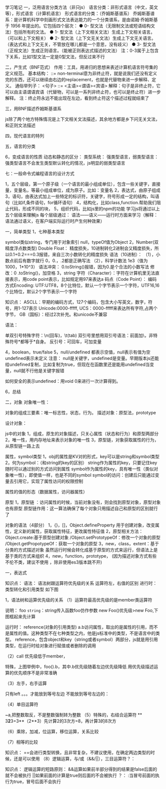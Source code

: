 学习笔记
一，泛用语言分类方法（非只js）
语言分类：非形式语言（中文，英文等），形式语言（计算机语言）
形式语言的分类：（乔姆斯基谱系）
乔姆斯基谱系：是计算机科学中刻画形式文法表达能力的一个分类谱系，是由诺姆·乔姆斯基于 1956 年提出的。它包括四个层次：
  ● 0- 型文法（无限制文法或短语结构文法）包括所有的文法。
  ● 1- 型文法（上下文相关文法）生成上下文相关语言。（可以和上下文相关）
  ● 2- 型文法（上下文无关文法）生成上下文无关语言。（表达式和上下文无关，不管放在哪儿都是一个意思，没有歧义）
  ● 3- 型文法（正规文法）生成正则语言。（能被正则表达式描述的文法）
注：0-3属于上包含下关系，比如1型文法一定是0型文法，但反过来不行

二，产生式（BNF范式）
作用：工具，用递归的思想来表述计算机语言符号集的定义规范。
基本结构：<non-terminal> ::= <replacement>
non-terminal意为非终止符，就是说我们还没有定义完的东西，还可以继续由右边的replacement，也就是代替物来进一步解释、定义。
通俗举列子： <句子> ::= <主语><谓语><宾语>
解释：句子是非终止符，它可以由主语谓语宾语（代替物，可以是一系列非终止符，也可以是终止符）进一步解释。
注：终止符永远不能出现在左边，看到终止符这个描述过程就结束了


三，用BNF描述乔姆斯基谱系

js除了两个地方特殊情况是上下文相关文法描述，其余地方都是乡下问无关文法，和正则文法描述


四，现代语言的特列

五，语言的分类

6，变成语言的性质
动态和静态的区分：
类型系统：
强类型语言，弱类型语言：
强类型语言不会发生类型默认转化的情况，js明显的弱类型语言

七：一般命令式编程语言的设计方式

1，五个层级，第一个原子级（一个语言的最小组成单位），包含一些关键字，直接量，变量名，等最小组成单位，成为原子。比如：变量名
2，表达式，由原子组成
3，语句，由表达式加上一些特定的标识符，关键字，符号形成一定的结构，叫语句（比如if,条件语句，for循环语句）
4，结构化，比如class,function.帮助我们阻止代码，形成不同的块，
5，组织代码，比如js里的npm的功能
学习js将通过以上五个层级来理解js
每个层级通过：
语法——语义——运行时方面来学习（解释：语法通过语义，在客户端实际运行时产生何种效果）


一，简单类型
1，七种基本类型

symbol类似string，专门用于对象索引
null，typeOf值为Object
2，Number(双精度浮点数类型)
Double Float：
精度损失，10进制转化2进制会又精度损失，所以0.1+0.2===0.3报错，来自三次小数转化的精度损失
语法（10进制）：
（1），小数点前后有数字就行
             0，0.，.2都是正确写法
（2），科学计数法
           1e3（值为1000，1*10^3）
语法冲突：
0.toString()报错，因为0.是个合法的小数写法
修改：0 .toString()，加空格
3，string
字符（Character）：字符在计算机里无法直接表示，用code point表示，比如规定用97来表达a
码点（Code Point）：
编码方式Encoding:
UTF:UTF8，8个比特位，默认一个字节表示一个字符，UTF16,16个比特位，默认2个字节表示一个字符


知识点：
ASCLL：早期的编码方式，127个编码，包含大小写英文，数字，符号，用1-127表示
Unicode:0000-fffff,
UCS：0000-fffff来表达所有字符,占两个字节，
GB（国标）：经过2次补充。和unicode不兼容

语法：

单双引号特殊字符：\n(回车)，\t(tab)
双引号里想用双引号语法：前面加\，非特殊符号\*都等于*自身。
反引号：可回车，可加变量


4，boolean，true/false
5，null/undefined
都表示空值，null表示有值为空
undefined表示未定义
注意：
null是关键字，undefined是变量。早期版本js还能给undefined复制，比如复制为true，但现在在函数里还是能用undefined当变量，null就不行他是关键字报错

如何安全的表示undefined：用void 0来进行一次计算得到。


6，总结



二，对象
对象唯一性：

对象的组成三要素：唯一标志性，状态，行为。
描述对象：原型法，prototype

设计对象：


js中的对象
1，组成，原生的对象描述，只关心属性（状态和行为）和原型两部分
2，唯一性，用内存地址来表示对象的唯一性
3，原型链，对象获取属性的行为，从原型链一路上去
 
属性，symbol类型
1，obj的属性是KV对的形式，key可以是string和symbol类型
2，何为symbol：（和string的key的区别）
string作为属性的key，只要记住key随时可以通过别的方式访问到属性
symbol作为属性的key，具有唯一性（类似对象唯一性），即使值一样，也是不同的symbol
symbol的访问：创建后只能通过变量去引用它，实现了属性访问的权限控制

属性的值的形态（数据属性，访问器属性）


原型
1，原型链 ：访问属性的时候，当前对象没有，则会找到原型对象，原型对象也有原型
原型链作用：这一算法确保了每个对象只用描述自己和原型的区别就行了

对象的语法（4部分）
1，{}，[]，Object.defineProperty
用于创建对象，改变属性，定义新的属性，获取属性特征，更改属性特征值
2，原型相关方法：
Object.create:基于原型创建对象
/Object.setPrototypeOf：修改一个对象的原型
/Object.getPropotypeOf：获取一个对象的原型
3，new，class，extent：基于分类的方式描述对象
虽然运行时候会转化成基于原型的方式来运行，但语法上是基于类的方式来组织
4，new，function，prototype，
(因为描述对象方式有些不伦不类，建议不使用 ，除非使用es3版本跳不开)







一，表达式

知识点：
语法：
语法树跟运算符优先级的关系
运算符左，右值的区别
进行时：
类型转化和引用类型
如下图



1，语法树和运算优先级的关系
（1）运算符最高优先级的是member类运算符

说明：
foo `string`：string传入函数foo仿作参数
new Foo()优先级>new Foo,下图框起来先计算


运行时：
reference(对象的引用类型)
a.b访问属性，取出的是属性的引用，而不是属性的值。这种类型不在七种类型之内，他是js标准中的类型，不是语言中的类型。
reference，包含object和key（string或者symbol）两部分，js就是用引用类型，在运行时给对象进行赋值或者删除的调用

（2）call 优先级低于member，

特殊，上图举例中，foo().b，其中.b优先级随着左边优先级降低
用优先级描述运算的优先顺序不是非常准确

（3）左手，右手运算

只有left 。。。才能放到等号左边
不能放到等号左边的：



（4）单目运算符

~a,把整数取反，不是整数强制转为整数
（5）特殊的，右结合运算符
**
3**2**3=3**（2**3）先计算2的3次方=8，再计算3的8次方

（6）乘除，加减，位运算，移位运算，关系比较


（7）相等的比较

知识点：
==会进行类型转换，且非常复杂，不建议使用，在确定两边类型的时候，还是可以使用
（8）逻辑运算，与/或（&&/||），三目运算符？：


知识点：
逻辑运算的短路原则：
&&运算如果前半部分得到的结果是false后面的就不会被执行
||如果前面的计算是true则后面的不会被执行
？： :当冒号前面的执行为true，冒号后面不会执行
